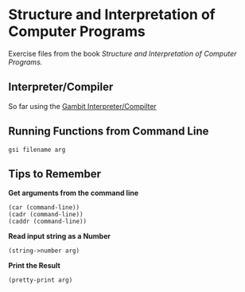 # Structure and Interpretation of Computer Programs

Exercise files from the book *Structure and Interpretation of Computer Programs.*

## Interpreter/Compiler

So far using the [Gambit Interpreter/Compilter](http://www.iro.umontreal.ca/~gambit/doc/gambit.html)

## Running Functions from Command Line

`gsi filename arg`

## Tips to Remember

**Get arguments from the command line**

```
(car (command-line))
(cadr (command-line))
(caddr (command-line))
```

**Read input string as a Number**

`(string->number arg)`

**Print the Result**

`(pretty-print arg)`
